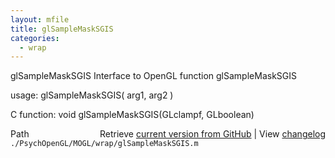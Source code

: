 ```yaml
---
layout: mfile
title: glSampleMaskSGIS
categories:
  - wrap
---
```


glSampleMaskSGIS  Interface to OpenGL function glSampleMaskSGIS

usage:  glSampleMaskSGIS\( arg1, arg2 \)

C function:  void glSampleMaskSGIS\(GLclampf, GLboolean\)


<div class="code_header" style="text-align:right;">
  <span style="float:left;">Path&nbsp;&nbsp;</span> <span class="counter">Retrieve <a href=
  "https://raw.github.com/Psychtoolbox-3/Psychtoolbox-3/beta/./PsychOpenGL/MOGL/wrap/glSampleMaskSGIS.m">current version from GitHub</a> | View <a href=
  "https://github.com/Psychtoolbox-3/Psychtoolbox-3/commits/beta/./PsychOpenGL/MOGL/wrap/glSampleMaskSGIS.m">changelog</a></span>
</div>
<div class="code">
  <code>./PsychOpenGL/MOGL/wrap/glSampleMaskSGIS.m</code>
</div>
